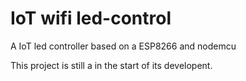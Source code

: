 # IoT wifi led-control
A IoT led controller based on a ESP8266 and nodemcu

This project is still a in the start of its developent.
